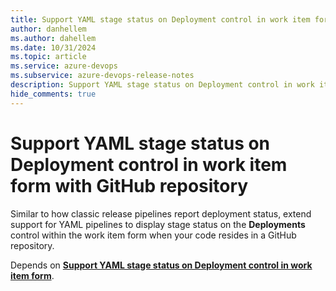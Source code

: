 ```yaml
---
title: Support YAML stage status on Deployment control in work item form with GitHub repository
author: danhellem
ms.author: dahellem
ms.date: 10/31/2024
ms.topic: article
ms.service: azure-devops
ms.subservice: azure-devops-release-notes
description: Support YAML stage status on Deployment control in work item form with GitHub repository
hide_comments: true
---
```


# Support YAML stage status on Deployment control in work item form with GitHub repository

Similar to how classic release pipelines report deployment status, extend support for YAML pipelines to display stage status on the **Deployments** control within the work item form when your code resides in a GitHub repository.

Depends on [**Support YAML stage status on Deployment control in work item form**](boards-yaml-stage-status-on-work-item.md).